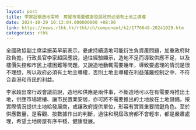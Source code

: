 ```yaml
---
layout: post
title: 李家超稱造地需時　房屋市場要健康發展政府必須有土地主導權
date: 2024-10-29 10:13:04.000000000 +08:00
link: https://news.rthk.hk/rthk/ch/component/k2/1776648-20241029.htm
categories: rthk
---
```


全國政協副主席梁振英早前表示，憂慮持續造地可能衍生負資產問題，加重政府財政負擔。行政長官李家超回應說，過往經驗顯示，造地不足而導致供應不足，以及樓價失控和市民上樓困難等問題，又說造地動輒需要幾年，導致要處理的情況是很不理想，所以政府必須有土地主導權，否則土地主導權在利益藩籬控制之中，不符合香港和市民的利益。

李家超出席行政會議前說，造地和供應是兩件事，不斷造地可以在有需要時推出土地，供應市場建樓、讓市民置業安居，亦可將不需要推出的土地放在土地儲備，按實際情況提供土地給發展商，或讓政府提供單位，形容有實質重要關鍵角色。至於供應數量，是客觀、按數據作出的判斷，過往和現屆政府都不會輕率，都是嚴肅處理，希望土地房屋有序平穩、健康發展。
